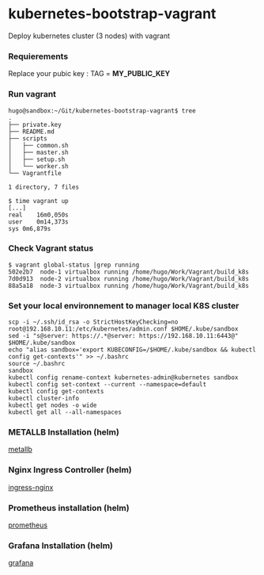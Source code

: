 # kubernetes-bootstrap-vagrant
Deploy kubernetes cluster (3 nodes) with vagrant

### Requierements
Replace your pubic key : TAG = __MY_PUBLIC_KEY__<br />

### Run vagrant
```
hugo@sandbox:~/Git/kubernetes-bootstrap-vagrant$ tree 
.
├── private.key
├── README.md
├── scripts
│   ├── common.sh
│   ├── master.sh
│   ├── setup.sh
│   └── worker.sh
└── Vagrantfile

1 directory, 7 files
```

```
$ time vagrant up
[...]
real	16m0,050s
user	0m14,373s
sys	0m6,879s
```

### Check Vagrant status
```
$ vagrant global-status |grep running
502e2b7  node-1 virtualbox running /home/hugo/Work/Vagrant/build_k8s   
7d0d913  node-2 virtualbox running /home/hugo/Work/Vagrant/build_k8s   
88a5a18  node-3 virtualbox running /home/hugo/Work/Vagrant/build_k8s
```

### Set your local environnement to manager local K8S cluster
```
scp -i ~/.ssh/id_rsa -o StrictHostKeyChecking=no root@192.168.10.11:/etc/kubernetes/admin.conf $HOME/.kube/sandbox
sed -i "s@server: https://.*@server: https://192.168.10.11:6443@" $HOME/.kube/sandbox
echo "alias sandbox='export KUBECONFIG=/$HOME/.kube/sandbox && kubectl config get-contexts'" >> ~/.bashrc
source ~/.bashrc
sandbox
kubectl config rename-context kubernetes-admin@kubernetes sandbox
kubectl config set-context --current --namespace=default
kubectl config get-contexts
kubectl cluster-info
kubectl get nodes -o wide
kubectl get all --all-namespaces
```

### METALLB Installation (helm)
[metallb](docs/metallb.md)

### Nginx Ingress Controller (helm)
[ingress-nginx](docs/ingress-nginx.md)

### Prometheus installation (helm)
[prometheus](docs/prometheus.md)

### Grafana Installation (helm)
[grafana](docs/grafana.md)

